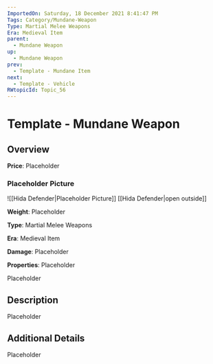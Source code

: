 ```yaml
---
ImportedOn: Saturday, 18 December 2021 8:41:47 PM
Tags: Category/Mundane-Weapon
Type: Martial Melee Weapons
Era: Medieval Item
parent:
  - Mundane Weapon
up:
  - Mundane Weapon
prev:
  - Template - Mundane Item
next:
  - Template - Vehicle
RWtopicId: Topic_56
---
```

# Template - Mundane Weapon
## Overview
**Price**: Placeholder

### Placeholder Picture
![[Hida Defender|Placeholder Picture]]
[[Hida Defender|open outside]]

**Weight**: Placeholder

**Type**: Martial Melee Weapons

**Era**: Medieval Item

**Damage**: Placeholder

**Properties**: Placeholder

Placeholder

## Description
Placeholder

## Additional Details
Placeholder

